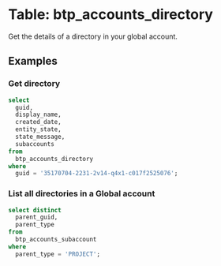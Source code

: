 # Table: btp_accounts_directory

Get the details of a directory in your global account.

## Examples

### Get directory

```sql
select
  guid,
  display_name,
  created_date,
  entity_state,
  state_message,
  subaccounts 
from
  btp_accounts_directory 
where
  guid = '35170704-2231-2v14-q4x1-c017f2525076';
```

### List all directories in a Global account

```sql
select distinct
  parent_guid,
  parent_type 
from
  btp_accounts_subaccount 
where
  parent_type = 'PROJECT';
```
